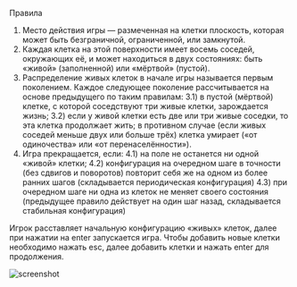 Правила

1) Место действия игры — размеченная на клетки плоскость, которая может быть безграничной, ограниченной, или замкнутой.
2) Каждая клетка на этой поверхности имеет восемь соседей, окружающих её, и может находиться в двух состояниях: быть «живой» (заполненной) или «мёртвой» (пустой).
3) Распределение живых клеток в начале игры называется первым поколением. Каждое следующее поколение рассчитывается на основе предыдущего по таким правилам:
    3.1) в пустой (мёртвой) клетке, с которой соседствуют три живые клетки, зарождается жизнь;
    3.2) если у живой клетки есть две или три живые соседки, то эта клетка продолжает жить; в противном случае (если живых соседей меньше двух или больше трёх) клетка умирает («от одиночества» или «от перенаселённости»).
4) Игра прекращается, если:
    4.1) на поле не останется ни одной «живой» клетки;
    4.2) конфигурация на очередном шаге в точности (без сдвигов и поворотов) повторит себя же на одном из более ранних шагов (складывается периодическая конфигурация)
    4.3) при очередном шаге ни одна из клеток не меняет своего состояния (предыдущее правило действует на один шаг назад, складывается стабильная конфигурация)

Игрок расставляет начальную конфигурацию «живых» клеток, далее при нажатии на enter запускается игра. Чтобы добавить новые клетки необходимо нажать esc, далее добавить клетки и нажать enter для продолжения.

![screenshot](https://user-images.githubusercontent.com/61387671/194316697-9ce7f322-e9dd-49ed-a212-bae7664c3cde.png)
